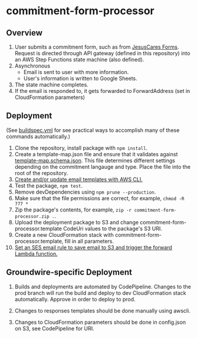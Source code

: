 # commitment-form-processor

## Overview

1. User submits a commitment form, such as from [JesusCares Forms](https://github.com/GroundwireDevs/jesuscares-forms). Request is directed through API gateway (defined in this repository) into an AWS Step Functions state machine (also defined).
2. Asynchronous
   * Email is sent to user with more information.
   * User's information is written to Google Sheets.
3. The state machine completes.
4. If the email is responded to, it gets forwarded to ForwardAddress (set in CloudFormation parameters)

## Deployment

(See [buildspec.yml](https://github.com/GroundwireDevs/commitment-form-processor/blob/prod/buildspec.yml) for see practical ways to accomplish many of these commands automatically.)

1. Clone the repository, install package with `npm install`.
2. Create a template-map.json file and ensure that it validates against  [template-map.schema.json](https://github.com/GroundwireDevs/commitment-form-processor/blob/prod/template-map.schema.json). This file determines different settings depending on the commitment langauge and type. Place the file into the root of the repository.
3. [Create and/or update email templates with AWS CLI.](https://github.com/GroundwireDevs/commitment-form-processor/wiki/Creating-and-updating-email-templates)
4. Test the package, `npm test`.
5. Remove devDependencies using `npm prune --production`.
6. Make sure that the file permissions are correct, for example, `chmod -R 777 *`
7. Zip the package's contents, for example, `zip -r commitment-form-processor.zip .`.
8. Upload the deployment package to S3 and change commitment-form-processor.template CodeUri values to the package's S3 URI.
9. Create a new CloudFormation stack with commitment-form-processor.template, fill in all parameters.
10. [Set an SES email rule to save email to S3 and trigger the forward Lambda function.](https://github.com/GroundwireDevs/commitment-form-processor/wiki/Setting-the-SES-rule-for-email-forwarding)


## Groundwire-specific Deployment

1. Builds and deployments are automated by CodePipeline. Changes to the prod branch will run the build and deploy to dev CloudFormation stack automatically. Approve in order to deploy to prod.

2. Changes to responses templates should be done manually using awscli.

3. Changes to CloudFormation parameters should be done in config.json on S3, see CodePipeline for URI.
